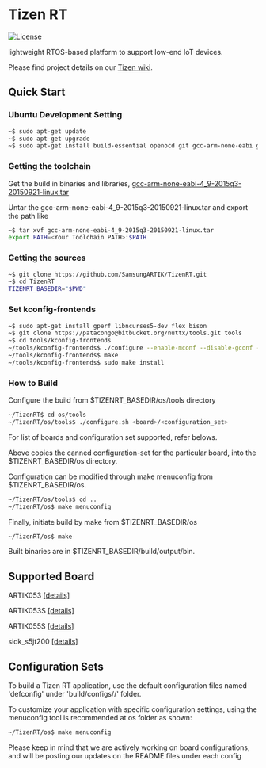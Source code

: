 # Tizen RT

[![License](https://img.shields.io/badge/licence-Apache%202.0-brightgreen.svg?style=flat)](LICENSE)

lightweight RTOS-based platform to support low-end IoT devices.

Please find project details on our [Tizen wiki](https://wiki.tizen.org/wiki/Tizen_RT).

## Quick Start
### Ubuntu Development Setting

```bash
~$ sudo apt-get update
~$ sudo apt-get upgrade
~$ sudo apt-get install build-essential openocd git gcc-arm-none-eabi gdb-arm-none-eabi minicom
```

### Getting the toolchain

Get the build in binaries and libraries, [gcc-arm-none-eabi-4_9-2015q3-20150921-linux.tar](https://launchpad.net/gcc-arm-embedded/4.9/4.9-2015-q3-update)

Untar the gcc-arm-none-eabi-4_9-2015q3-20150921-linux.tar and export the path like

```bash
~$ tar xvf gcc-arm-none-eabi-4_9-2015q3-20150921-linux.tar
export PATH=<Your Toolchain PATH>:$PATH
```

### Getting the sources

```bash
~$ git clone https://github.com/SamsungARTIK/TizenRT.git
~$ cd TizenRT
TIZENRT_BASEDIR="$PWD"
```

### Set kconfig-frontends

```bash
~$ sudo apt-get install gperf libncurses5-dev flex bison
~$ git clone https://patacongo@bitbucket.org/nuttx/tools.git tools
~$ cd tools/kconfig-frontends
~/tools/kconfig-frontends$ ./configure --enable-mconf --disable-gconf --disable-qconf --prefix=/usr
~/tools/kconfig-frontends$ make
~/tools/kconfig-frontends$ sudo make install
```

### How to Build

Configure the build from $TIZENRT_BASEDIR/os/tools directory
```bash
~/TizenRT$ cd os/tools
~/TizenRT/os/tools$ ./configure.sh <board>/<configuration_set>
```
For list of boards and configuration set supported, refer belows.

Above copies the canned configuration-set for the particular board, into the $TIZENRT_BASEDIR/os directory.

Configuration can be modified through make menuconfig from $TIZENRT_BASEDIR/os.
```bash
~/TizenRT/os/tools$ cd ..
~/TizenRT/os$ make menuconfig
```

Finally, initiate build by make from $TIZENRT_BASEDIR/os
```bash
~/TizenRT/os$ make
```

Built binaries are in $TIZENRT_BASEDIR/build/output/bin.

## Supported Board

ARTIK053 [[details]](build/configs/artik053/README.md)

ARTIK053S [[details]](build/configs/artik053s/README.md)

ARTIK055S [[details]](build/configs/artik055s/README.md)

sidk_s5jt200 [[details]](build/configs/sidk_s5jt200/README.md)

## Configuration Sets

To build a Tizen RT application, use the default configuration files named 'defconfig' under 'build/configs/<board>/' folder.

To customize your application with specific configuration settings, using the menuconfig tool is recommended at os folder as shown:
```bash
~/TizenRT/os$ make menuconfig
```
Please keep in mind that we are actively working on board configurations, and will be posting our updates on the README files under each config

